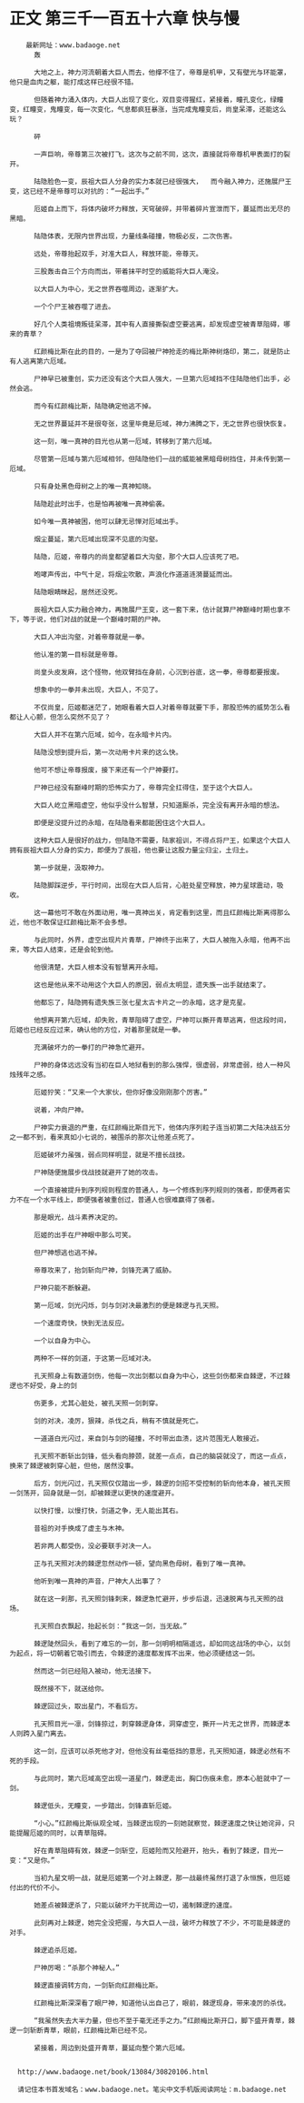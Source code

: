 # 正文 第三千一百五十六章 快与慢
        最新网址：www.badaoge.net
          轰
      
          大地之上，神力河流朝着大巨人而去，他撑不住了，帝尊是机甲，又有壁光与环能罩，他只是血肉之躯，能打成这样已经很不错。
      
          但随着神力涌入体内，大巨人出现了变化，双目变得猩红，紧接着，瞳孔变化，绿瞳变，红瞳变，鬼瞳变，每一次变化，气息都疯狂暴涨，当完成鬼瞳变后，尚皇呆滞，还能这么玩？
      
          砰
      
          一声巨响，帝尊第三次被打飞，这次与之前不同，这次，直接就将帝尊机甲表面打的裂开。
      
          陆隐脸色一变，辰祖大巨人分身的实力本就已经很强大，  而今融入神力，还施展尸王变，这已经不是帝尊可以对抗的：“一起出手。”
      
          厄姬自上而下，将体内破坏力释放，天穹破碎，并带着碎片宣泄而下，蔓延而出无尽的黑暗。
      
          陆隐体表，无限内世界出现，力量线条碰撞，物极必反，二次伤害。
      
          远处，帝尊抬起双手，对准大巨人，释放环能，帝尊灭。
      
          三股轰击自三个方向而出，带着抹平时空的威能将大巨人淹没。
      
          以大巨人为中心，无之世界吞噬周边，逐渐扩大。
      
          一个个尸王被吞噬了进去。
      
          好几个人类祖境叛徒呆滞，其中有人直接撕裂虚空要逃离，却发现虚空被青草阻碍，哪来的青草？
      
          红颜梅比斯在此的目的，一是为了夺回被尸神抢走的梅比斯神树烙印，第二，就是防止有人逃离第六厄域。
      
          尸神早已被重创，实力还没有这个大巨人强大，一旦第六厄域挡不住陆隐他们出手，必然会逃。
      
          而今有红颜梅比斯，陆隐确定他逃不掉。
      
          无之世界蔓延并不是很夸张，这里毕竟是厄域，神力沸腾之下，无之世界也很快恢复。
      
          这一刻，唯一真神的目光也从第一厄域，转移到了第六厄域。
      
          尽管第一厄域与第六厄域相邻，但陆隐他们一战的威能被黑暗母树挡住，并未传到第一厄域。
      
          只有身处黑色母树之上的唯一真神知晓。
      
          陆隐趁此时出手，也是怕再被唯一真神偷袭。
      
          如今唯一真神被困，他可以肆无忌惮对厄域出手。
      
          烟尘蔓延，第六厄域出现深不见底的沟壑。
      
          陆隐，厄姬，帝尊内的尚皇都望着巨大沟壑，那个大巨人应该死了吧。
      
          咆哮声传出，中气十足，将烟尘吹散，声浪化作道道涟漪蔓延而出。
      
          陆隐眼睛眯起，居然还没死。
      
          辰祖大巨人实力融合神力，再施展尸王变，这一套下来，估计就算尸神巅峰时期也拿不下，等于说，他们对战的就是一个巅峰时期的尸神。
      
          大巨人冲出沟壑，对着帝尊就是一拳。
      
          他认准的第一目标就是帝尊。
      
          尚皇头皮发麻，这个怪物，他双臂挡在身前，心沉到谷底，这一拳，帝尊都要报废。
      
          想象中的一拳并未出现，大巨人，不见了。
      
          不仅尚皇，厄姬都迷茫了，她眼看着大巨人对着帝尊就要下手，那股恐怖的威势怎么看都让人心颤，但怎么突然不见了？
      
          大巨人并不在第六厄域，如今，在永暗卡片内。
      
          陆隐没想到提升后，第一次动用卡片来的这么快。
      
          他可不想让帝尊报废，接下来还有一个尸神要打。
      
          尸神已经没有巅峰时期的恐怖实力了，帝尊完全扛得住，至于这个大巨人。
      
          大巨人屹立黑暗虚空，他似乎没什么智慧，只知道厮杀，完全没有离开永暗的想法。
      
          即便是没提升过的永暗，在陆隐看来都能困住这个大巨人。
      
          这种大巨人是很好的战力，但陆隐不需要，陆家祖训，不得点将尸王，如果这个大巨人拥有辰祖大巨人分身的实力，即便为了辰祖，他也要让这股力量尘归尘，土归土。
      
          第一步就是，汲取神力。
      
          陆隐脚踩逆步，平行时间，出现在大巨人后背，心脏处星空释放，神力星球震动，吸收。
      
          这一幕他可不敢在外面动用，唯一真神出关，肯定看到这里，而且红颜梅比斯离得那么近，他也不敢保证红颜梅比斯不会多想。
      
          与此同时，外界，虚空出现片片青草，尸神终于出来了，大巨人被拖入永暗，他再不出来，等大巨人结束，还是会轮到他。
      
          他很清楚，大巨人根本没有智慧离开永暗。
      
          这也是他从来不动用这个大巨人的原因，弱点太明显，遗失族一出手就结束了。
      
          他都忘了，陆隐拥有遗失族三张七星太古卡片之一的永暗，这才是克星。
      
          他想离开第六厄域，却失败，青草阻碍了虚空，尸神可以撕开青草逃离，但这段时间，厄姬也已经反应过来，确认他的方位，对着那里就是一拳。
      
          充满破坏力的一拳打的尸神急忙避开。
      
          尸神的身体远远没有当初在巨人地狱看到的那么强悍，很虚弱，非常虚弱，给人一种风烛残年之感。
      
          厄姬狞笑：“又来一个大家伙，但你好像没刚刚那个厉害。”
      
          说着，冲向尸神。
      
          尸神实力衰退的严重，在红颜梅比斯目光下，他体内序列粒子连当初第二大陆决战五分之一都不到，看来真如小七说的，被围杀的那次让他差点死了。
      
          厄姬破坏力虽强，弱点同样明显，就是不擅长战技。
      
          尸神随便施展步伐战技就避开了她的攻击。
      
          一个直接被提升到序列规则程度的普通人，与一个修炼到序列规则的强者，即便两者实力不在一个水平线上，即便强者被重创过，普通人也很难赢得了强者。
      
          那是眼光，战斗素养决定的。
      
          厄姬的出手在尸神眼中那么可笑。
      
          但尸神想逃也逃不掉。
      
          帝尊攻来了，抬剑斩向尸神，剑锋充满了威胁。
      
          尸神只能不断躲避。
      
          第一厄域，剑光闪烁，剑与剑对决最激烈的便是棘逻与孔天照。
      
          一个速度奇快，快到无法反应。
      
          一个以自身为中心。
      
          两种不一样的剑道，于这第一厄域对决。
      
          孔天照身上有数道剑伤，他每一次出剑都以自身为中心，这些剑伤都来自棘逻，不过棘逻也不好受，身上的剑
      
          伤更多，尤其心脏处，被孔天照一剑刺穿。
      
          剑的对决，凌厉，狠辣，杀伐之兵，稍有不慎就是死亡。
      
          一道道白光闪过，来自剑与剑的碰撞，不时带出血渍，这片范围无人敢接近。
      
          孔天照不断斩出剑锋，低头看向脖颈，就差一点点，自己的脑袋就没了，而这一点点，换来了棘逻被刺穿心脏，但他，居然没事。
      
          后方，剑光闪过，孔天照仅仅踏出一步，棘逻的剑招不受控制的斩向他本身，被孔天照一剑荡开，回身就是一剑，却被棘逻以更快的速度避开。
      
          以快打慢，以慢打快，剑道之争，无人能出其右。
      
          昔祖的对手换成了虚主与木神。
      
          若非两人都受伤，没必要联手对决一人。
      
          正与孔天照对决的棘逻忽然动作一顿，望向黑色母树，看到了唯一真神。
      
          他听到唯一真神的声音，尸神大人出事了？
      
          就在这一刹那，孔天照剑锋刺来，棘逻急忙避开，步步后退，迅速脱离与孔天照的战场。
      
          孔天照白衣飘起，抬起长剑：“我这一剑，当无敌。”
      
          棘逻陡然回头，看到了难忘的一剑，那一剑明明相隔遥远，却如同这战场的中心，以剑为起点，将一切朝着它吸引而去，令棘逻的速度都发挥不出来，他必须硬结这一剑。
      
          然而这一剑已经陷入被动，他无法接下。
      
          既然接不下，就送给你。
      
          棘逻回过头，取出星门，不看后方。
      
          孔天照目光一凛，剑锋掠过，刺穿棘逻身体，洞穿虚空，撕开一片无之世界，而棘逻本人则跨入星门离去。
      
          这一剑，应该可以杀死他才对，但他没有丝毫低挡的意思，孔天照知道，棘逻必然有不死的手段。
      
          与此同时，第六厄域高空出现一道星门，棘逻走出，胸口伤痕未愈，原本心脏就中了一剑。
      
          棘逻低头，无瞳变，一步踏出，剑锋直斩厄姬。
      
          “小心。”红颜梅比斯纵观全域，当棘逻出现的一刻她就察觉，棘逻速度之快让她诧异，只能提醒厄姬的同时，以青草阻碍。
      
          好在青草阻碍有效，棘逻一剑斩空，厄姬险而又险避开，抬头，看到了棘逻，目光一变：“又是你。”
      
          当初九星文明一战，就是厄姬第一个对上棘逻，那一战最终虽然打退了永恒族，但厄姬付出的代价不小。
      
          她差点被棘逻杀了，只能以破坏力干扰周边一切，遏制棘逻的速度。
      
          此刻再对上棘逻，她完全没把握，与大巨人一战，破坏力释放了不少，不可能是棘逻的对手。
      
          棘逻追杀厄姬。
      
          尸神厉喝：“杀那个神秘人。”
      
          棘逻直接调转方向，一剑斩向红颜梅比斯。
      
          红颜梅比斯深深看了眼尸神，知道他认出自己了，眼前，棘逻现身，带来凌厉的杀伐。
      
          “我虽然失去大半力量，但也不至于毫无还手之力。”红颜梅比斯开口，脚下盛开青草，棘逻一剑斩断青草，眼前，红颜梅比斯已经不见。
      
          紧接着，周边到处盛开青草，蔓延向整个第六厄域。
      
      
      http://www.badaoge.net/book/13084/30820106.html
      
      请记住本书首发域名：www.badaoge.net。笔尖中文手机版阅读网址：m.badaoge.net